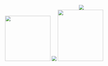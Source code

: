 <div align = "center">
    <img src="https://readme-typing-svg.herokuapp.com?color=%23F78E0D&center=true&vCenter=true&height=100&lines=Hello+world;My+name+is+Alberto"/>
</div>
<div>
    <img  src="https://media.giphy.com/media/Js7cqIkpxFy0bILFFA/giphy.gif" width="150" />
    <img  src="http://github-readme-streak-stats.herokuapp.com?user=AprKali&theme=tokyonight_duo&date_format=j%20M%5B%20Y%5D" />
    <img  src="https://media.giphy.com/media/Js7cqIkpxFy0bILFFA/giphy.gif" width="150" height="170" />
</div>
<div align="center" >
    
</div>
